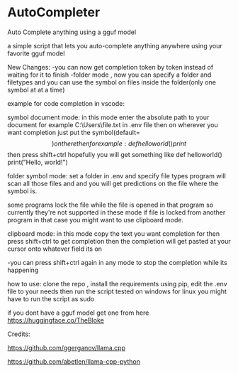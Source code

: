 # AutoCompleter
 Auto Complete anything using a gguf model
 
 
a simple script that lets you auto-complete anything anywhere using your favorite gguf model

New Changes:
-you can now get completion token by token  instead of waiting for it to finish
-folder mode , now you can specify a folder and filetypes and you can use the symbol on files inside the folder(only one symbol at at a time)

example for code completion in vscode:



symbol document mode:
in this mode enter the absolute path to your document for example C:\Users\file.txt in .env file
then on wherever you want completion just put the symbol(default=$$) on there then for example:
def helloworld()
    print$$
then press shift+ctrl hopefully you will get something like 
def helloworld()
    print("Hello, world!")



folder symbol mode:
set a folder in .env and specify file types program will scan all those files and and you will get predictions on the file where the symbol is.

some programs lock the file while the file is opened in that program so currently they're not supported in these mode
if file is locked from another program in that case you might want to use clipboard mode.


clipboard mode:
in this mode copy the text you want completion for then press shift+ctrl to get completion then the completion will get pasted at your cursor onto whatever field its on

-you can press shift+ctrl again in any mode to stop the completion while its happening

how to use:
clone the repo , install the requirements using pip, edit the .env file to your needs then run the script
tested on windows for linux you might have to run the script as sudo

if you dont have a gguf model get one from here https://huggingface.co/TheBloke


Credits:

https://github.com/ggerganov/llama.cpp

https://github.com/abetlen/llama-cpp-python
